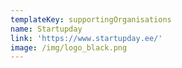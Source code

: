 ```yaml
---
templateKey: supportingOrganisations
name: Startupday
link: 'https://www.startupday.ee/'
image: /img/logo_black.png
---
```


